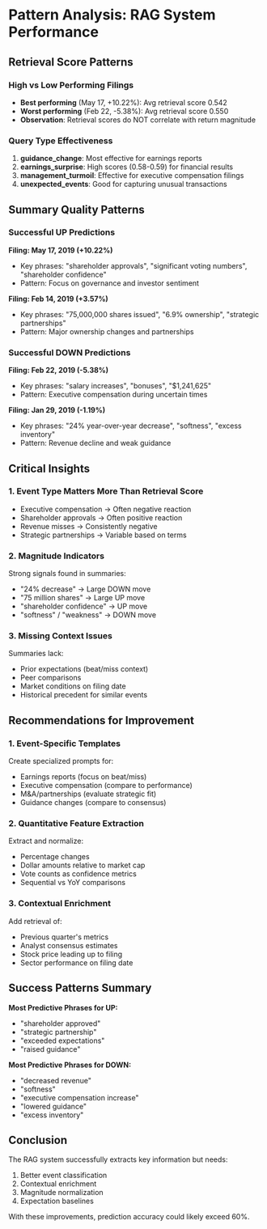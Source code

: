 # Pattern Analysis: RAG System Performance

## Retrieval Score Patterns

### High vs Low Performing Filings
- **Best performing** (May 17, +10.22%): Avg retrieval score 0.542
- **Worst performing** (Feb 22, -5.38%): Avg retrieval score 0.550
- **Observation**: Retrieval scores do NOT correlate with return magnitude

### Query Type Effectiveness
1. **guidance_change**: Most effective for earnings reports
2. **earnings_surprise**: High scores (0.58-0.59) for financial results
3. **management_turmoil**: Effective for executive compensation filings
4. **unexpected_events**: Good for capturing unusual transactions

## Summary Quality Patterns

### Successful UP Predictions
**Filing: May 17, 2019 (+10.22%)**
- Key phrases: "shareholder approvals", "significant voting numbers", "shareholder confidence"
- Pattern: Focus on governance and investor sentiment

**Filing: Feb 14, 2019 (+3.57%)**
- Key phrases: "75,000,000 shares issued", "6.9% ownership", "strategic partnerships"
- Pattern: Major ownership changes and partnerships

### Successful DOWN Predictions
**Filing: Feb 22, 2019 (-5.38%)**
- Key phrases: "salary increases", "bonuses", "$1,241,625"
- Pattern: Executive compensation during uncertain times

**Filing: Jan 29, 2019 (-1.19%)**
- Key phrases: "24% year-over-year decrease", "softness", "excess inventory"
- Pattern: Revenue decline and weak guidance

## Critical Insights

### 1. Event Type Matters More Than Retrieval Score
- Executive compensation → Often negative reaction
- Shareholder approvals → Often positive reaction
- Revenue misses → Consistently negative
- Strategic partnerships → Variable based on terms

### 2. Magnitude Indicators
Strong signals found in summaries:
- "24% decrease" → Large DOWN move
- "75 million shares" → Large UP move
- "shareholder confidence" → UP move
- "softness" / "weakness" → DOWN move

### 3. Missing Context Issues
Summaries lack:
- Prior expectations (beat/miss context)
- Peer comparisons
- Market conditions on filing date
- Historical precedent for similar events

## Recommendations for Improvement

### 1. Event-Specific Templates
Create specialized prompts for:
- Earnings reports (focus on beat/miss)
- Executive compensation (compare to performance)
- M&A/partnerships (evaluate strategic fit)
- Guidance changes (compare to consensus)

### 2. Quantitative Feature Extraction
Extract and normalize:
- Percentage changes
- Dollar amounts relative to market cap
- Vote counts as confidence metrics
- Sequential vs YoY comparisons

### 3. Contextual Enrichment
Add retrieval of:
- Previous quarter's metrics
- Analyst consensus estimates
- Stock price leading up to filing
- Sector performance on filing date

## Success Patterns Summary

**Most Predictive Phrases for UP:**
- "shareholder approved"
- "strategic partnership"
- "exceeded expectations"
- "raised guidance"

**Most Predictive Phrases for DOWN:**
- "decreased revenue"
- "softness"
- "executive compensation increase"
- "lowered guidance"
- "excess inventory"

## Conclusion

The RAG system successfully extracts key information but needs:
1. Better event classification
2. Contextual enrichment
3. Magnitude normalization
4. Expectation baselines

With these improvements, prediction accuracy could likely exceed 60%.